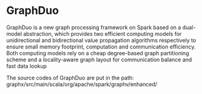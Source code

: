# GraphDuo

GraphDuo is a new graph processing framework on Spark based on a dual-model abstraction, which provides two efficient computing models for unidirectional and bidirectional value propagation algorithms respectively to ensure small memory footprint, computation and communication efficiency. Both computing models rely on a cheap degree-based graph partitioning scheme and a locality-aware graph layout for communication balance and fast data lookup

The source codes of GraphDuo are put in the path: graphx/src/main/scala/org/apache/spark/graphv/enhanced/
